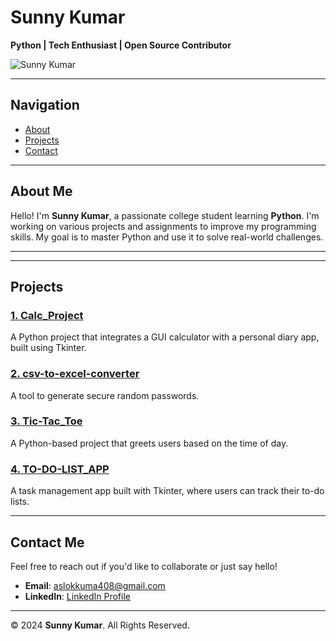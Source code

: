 # Sunny Kumar  
**Python | Tech Enthusiast | Open Source Contributor**  

![Sunny Kumar](https://img.shields.io/badge/Sunny%20Kumar-Python%20Developer-blue)  

---

## Navigation
- [About](#about)
- [Projects](#projects)
- [Contact](#contact)

---

## About Me
Hello! I'm **Sunny Kumar**, a passionate college student learning **Python**. I'm working on various projects and assignments to improve my programming skills. My goal is to master Python and use it to solve real-world challenges.

---

---

## Projects

### [1. Calc_Project](https://github.com/sunnymishra565/calculator.git)
A Python project that integrates a GUI calculator with a personal diary app, built using Tkinter.

### [2. csv-to-excel-converter](https://github.com/sunnymishra565/csv-to-excel-converter.git)
A tool to generate secure random passwords.

### [3. Tic-Tac_Toe](https://github.com/sunnymishra565/Tic_Tac_Toe.git)
A Python-based project that greets users based on the time of day.

### [4. TO-DO-LIST_APP](https://github.com/sunnymishra565/To-do-list.git)
A task management app built with Tkinter, where users can track their to-do lists.


---

## Contact Me  
Feel free to reach out if you'd like to collaborate or just say hello!  
- **Email**: [aslokkuma408@gmail.com](mailto:aslokkuma408@gmail.com)  
- **LinkedIn**: [LinkedIn Profile](www.linkedin.com/in//sunny-mishra-101386320/)

---

© 2024 **Sunny Kumar**. All Rights Reserved.
